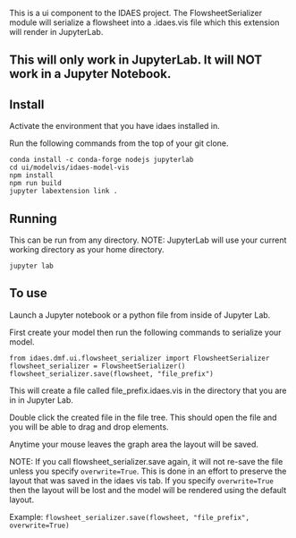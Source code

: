 This is a ui component to the IDAES project. The FlowsheetSerializer module will serialize a flowsheet into a .idaes.vis file which this extension will render in JupyterLab. 

## This will only work in JupyterLab. It will NOT work in a Jupyter Notebook.

## Install

Activate the environment that you have idaes installed in. 

Run the following commands from the top of your git clone.

```
conda install -c conda-forge nodejs jupyterlab
cd ui/modelvis/idaes-model-vis
npm install
npm run build
jupyter labextension link .
```

## Running

This can be run from any directory. NOTE: JupyterLab will use your current working directory as your home directory.

`jupyter lab`

## To use

Launch a Jupyter notebook or a python file from inside of Jupyter Lab.

First create your model then run the following commands to serialize your model.
```
from idaes.dmf.ui.flowsheet_serializer import FlowsheetSerializer
flowsheet_serializer = FlowsheetSerializer()
flowsheet_serializer.save(flowsheet, "file_prefix")
```
This will create a file called file_prefix.idaes.vis in the directory that you are in in Jupyter Lab.

Double click the created file in the file tree. This should open the file and you will be able to drag and drop elements.

Anytime your mouse leaves the graph area the layout will be saved.

NOTE: If you call flowsheet_serializer.save again, it will not re-save the file unless you specify `overwrite=True`. This is done in an effort to preserve the layout that was saved in the idaes vis tab. If you specify `overwrite=True` then the layout will be lost and the model will be rendered using the default layout.

Example: `flowsheet_serializer.save(flowsheet, "file_prefix", overwrite=True)`

